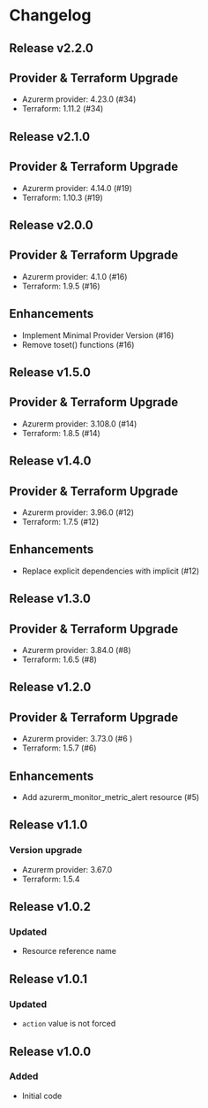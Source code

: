 # Changelog

## Release v2.2.0

## Provider & Terraform Upgrade
- Azurerm provider: 4.23.0 (#34)
- Terraform: 1.11.2 (#34)
   
## Release v2.1.0

## Provider & Terraform Upgrade
- Azurerm provider: 4.14.0 (#19)
- Terraform: 1.10.3 (#19)
   
## Release v2.0.0

## Provider & Terraform Upgrade
- Azurerm provider: 4.1.0 (#16)
- Terraform: 1.9.5 (#16)
## Enhancements
- Implement Minimal Provider Version (#16)
- Remove toset() functions (#16)
   
## Release v1.5.0

## Provider & Terraform Upgrade
- Azurerm provider: 3.108.0 (#14)
- Terraform: 1.8.5 (#14)
   
## Release v1.4.0

## Provider & Terraform Upgrade

- Azurerm provider: 3.96.0 (#12)
- Terraform: 1.7.5 (#12)

## Enhancements

- Replace explicit dependencies with implicit (#12)
   
## Release v1.3.0

## Provider & Terraform Upgrade
- Azurerm provider: 3.84.0 (#8)
- Terraform: 1.6.5 (#8)
   
## Release v1.2.0

## Provider & Terraform Upgrade
- Azurerm provider: 3.73.0 (#6 )
- Terraform: 1.5.7 (#6)

## Enhancements

- Add azurerm_monitor_metric_alert resource (#5)


   
## Release v1.1.0

### Version upgrade
- Azurerm provider: 3.67.0
- Terraform: 1.5.4
   
## Release v1.0.2

### Updated
- Resource reference name
   
## Release v1.0.1

### Updated
- `action` value is not forced
   
## Release v1.0.0

### Added

- Initial code
   